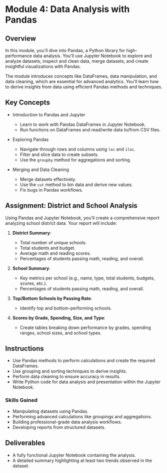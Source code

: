 # Module 4: Data Analysis with Pandas

## Overview

In this module, you'll dive into Pandas, a Python library for high-performance data analysis. You'll use Jupyter Notebook to explore and analyze datasets, inspect and clean data, merge datasets, and create insightful visualizations with Pandas.

The module introduces concepts like DataFrames, data manipulation, and data cleaning, which are essential for advanced analytics. You'll learn how to derive insights from data using efficient Pandas methods and techniques.

## Key Concepts

- Introduction to Pandas and Jupyter
  - Learn to work with Pandas DataFrames in Jupyter Notebook.
  - Run functions on DataFrames and read/write data to/from CSV files.

- Exploring Pandas
  - Navigate through rows and columns using `loc` and `iloc`.
  - Filter and slice data to create subsets.
  - Use the `groupby` method for aggregations and sorting.

- Merging and Data Cleaning
  - Merge datasets effectively.
  - Use the `cut` method to bin data and derive new values.
  - Fix bugs in Pandas workflows.

## Assignment: District and School Analysis

Using Pandas and Jupyter Notebook, you'll create a comprehensive report analyzing school district data. Your report will include:

1. **District Summary**:
   - Total number of unique schools.
   - Total students and budget.
   - Average math and reading scores.
   - Percentages of students passing math, reading, and overall.

2. **School Summary**:
   - Key metrics per school (e.g., name, type, total students, budgets, scores, etc.).
   - Percentages of students passing math, reading, and overall.

3. **Top/Bottom Schools by Passing Rate**:
   - Identify top and bottom-performing schools.

4. **Scores by Grade, Spending, Size, and Type**:
   - Create tables breaking down performance by grades, spending ranges, school sizes, and school types.

## Instructions

- Use Pandas methods to perform calculations and create the required DataFrames.
- Use grouping and sorting techniques to derive insights.
- Perform data cleaning to ensure accuracy in results.
- Write Python code for data analysis and presentation within the Jupyter Notebook.

### Skills Gained

- Manipulating datasets using Pandas.
- Performing advanced calculations like groupings and aggregations.
- Building professional-grade data analysis workflows.
- Developing reports from structured datasets.

## Deliverables

- A fully functional Jupyter Notebook containing the analysis.
- A detailed summary highlighting at least two trends observed in the dataset.
